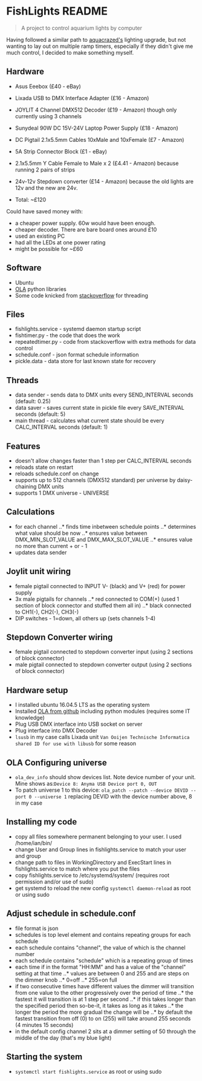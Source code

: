 # FishLights README
> A project to control aquarium lights by computer

Having followed a similar path to [aquacrazed's](https://www.nano-reef.com/forums/topic/381724-fluval-evo-135-crazy-sps-growth-after-lighting-upgrade/) lighting upgrade, but not wanting to lay out on multiple ramp timers, especially if they didn't give me much control, I decided to make something myself.

## Hardware
- Asus Eeebox (£40 - eBay)
- Lixada USB to DMX Interface Adapter (£16 - Amazon)
- JOYLIT 4 Channel DMX512 Decoder (£19 - Amazon) though only currently using 3 channels
- Sunydeal 90W DC 15V-24V Laptop Power Supply (£18 - Amazon)
- DC Pigtail 2.1x5.5mm Cables 10xMale and 10xFemale (£7 - Amazon)
- 5A Strip Connector Block (£1 - eBay)
- 2.1x5.5mm Y Cable Female to Male x 2 (£4.41 - Amazon) because running 2 pairs of strips
- 24v-12v Stepdown converter (£14 - Amazon) because the old lights are 12v and the new are 24v.

- Total: ~£120

Could have saved money with:
- a cheaper power supply. 60w would have been enough.
- cheaper decoder. There are bare board ones around £10
- used an existing PC
- had all the LEDs at one power rating
- might be possible for ~£60

## Software
- Ubuntu
- [OLA](https://www.openlighting.org/ola/) python libraries
- Some code knicked from [stackoverflow](https://stackoverflow.com/a/13151299) for threading

## Files
- fishlights.service - systemd daemon startup script
- fishtimer.py - the code that does the work
- repeatedtimer.py - code from stackoverflow with extra methods for data control
- schedule.conf - json format schedule information
- pickle.data - data store for last known state for recovery

## Threads
- data sender - sends data to DMX units every SEND_INTERVAL seconds (default: 0.25)
- data saver - saves current state in pickle file every SAVE_INTERVAL seconds (default: 5)
- main thread - calculates what current state should be every CALC_INTERVAL seconds (default: 1)

## Features
- doesn't allow changes faster than 1 step per CALC_INTERVAL seconds
- reloads state on restart
- reloads schedule.conf on change
- supports up to 512 channels (DMX512 standard) per universe by daisy-chaining DMX units
- supports 1 DMX universe - UNIVERSE

## Calculations
- for each channel
..* finds time inbetween schedule points
..* determines what value should be now
..* ensures value between DMX_MIN_SLOT_VALUE and DMX_MAX_SLOT_VALUE
..* ensures value no more than current + or - 1
- updates data sender

## Joylit unit wiring
- female pigtail connected to INPUT V- (black) and V+ (red) for power supply
- 3x male pigtails for channels
..* red connected to COM(+) (used 1 section of block connector and stuffed them all in)
..* black connected to CH1(-), CH2(-), CH3(-)
- DIP switches - 1=down, all others up (sets channels 1-4)

## Stepdown Converter wiring
- female pigtail connected to stepdown converter input (using 2 sections of block connector)
- male pigtail connected to stepdown converter output (using 2 sections of block connector)

## Hardware setup
- I installed ubuntu 16.04.5 LTS as the operating system
- Installed [OLA from github](https://github.com/OpenLightingProject/ola) including python modules (requires some IT knowledge)
- Plug USB DMX interface into USB socket on server
- Plug interface into DMX Decoder
- ```lsusb``` in my case calls Lixada unit ```Van Ooijen Technische Informatica shared ID for use with libusb``` for some reason

## OLA Configuring universe
- ```ola_dev_info``` should show devices list. Note device number of your unit. Mine shows as:```Device 8: Anyma USB Device
  port 0, OUT```
- To patch universe 1 to this device: ```ola_patch --patch --device DEVID --port 0 --universe 1``` replacing DEVID with the device number above, 8 in my case

## Installing my code
- copy all files somewhere permanent belonging to your user. I used /home/ian/bin/
- change User and Group lines in fishlights.service to match your user and group
- change path to files in WorkingDirectory and ExecStart lines in fishlights.service to match where you put the files
- copy fishlights.service to /etc/systemd/system/ (requires root permission and/or use of sudo)
- get systemd to reload the new config ```systemctl daemon-reload``` as root or using sudo

## Adjust schedule in schedule.conf
- file format is json
- schedules is top level element and contains repeating groups for each schedule
- each schedule contains "channel", the value of which is the channel number
- each schedule contains "schedule" which is a repeating group of times
- each time if in the format "HH:MM" and has a value of the "channel" setting at that time
..* values are between 0 and 255 and are steps on the dimmer knob
..* 0=off
..* 255=on full
- if two consecutive times have different values the dimmer will transition from one value to the other progressively over the period of time
..* the fastest it will transition is at 1 step per second
..* if this takes longer than the specified period then so-be-it, it takes as long as it takes
..* the longer the period the more gradual the change will be
..* by default the fastest transition from off (0) to on (255) will take around 255 seconds (4 minutes 15 seconds)
- in the default config channel 2 sits at a dimmer setting of 50 through the middle of the day (that's my blue light)

## Starting the system
- ```systemctl start fishlights.service``` as root or using sudo
